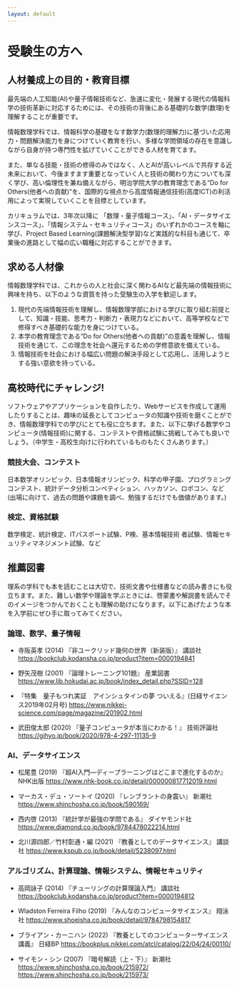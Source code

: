 ```yaml
---
layout: default
---
```


# 受験生の方へ

## 人材養成上の目的・教育目標

最先端の人工知能(AI)や量子情報技術など、急速に変化・発展する現代の情報科学の技術革新に対応するためには、その技術の背後にある基礎的な数学(数理)を理解することが重要です。

情報数理学科では、情報科学の基礎をなす数学力(数理的理解力)に基づいた応用力・問題解決能力を身につけていく教育を行い、多様な学問領域の存在を意識しながら自身が持つ専門性を拡げていくことができる人材を育てます。

また、単なる技能・技術の修得のみではなく、人とAIが高いレベルで共存する近未来において、今後ますます重要となっていく人と技術の関わり方についても深く学び、高い倫理性を兼ね備えながら、明治学院大学の教育理念である“Do for Others(他者への貢献)”を、国際的な視点から高度情報通信技術(高度ICT)の利活用によって実現していくことを目標としています。

カリキュラムでは、3年次以降に 「数理・量子情報コース」、「AI・データサイエンスコース」、「情報システム・セキュリティコース」のいずれかのコースを軸に学び、Project Based Learning(課題解決型学習)など実践的な科目も通じて、卒業後の進路として幅の広い職種に対応することができます。

## 求める人材像

情報数理学科では、これからの人と社会に深く関わるAIなど最先端の情報技術に興味を持ち、以下のような資質を持った受験生の入学を歓迎します。
1. 現代の先端情報技術を理解し、情報数理学部における学びに取り組む前提として、知識・技能、思考力・判断力・表現力などにおいて、高等学校などで修得すべき基礎的な能力を身につけている。
1. 本学の教育理念である“Do for Others(他者への貢献)”の意義を理解し、情報技術を通じて、この理念を社会へ還元するための学修意欲を備えている。
1. 情報技術を社会における幅広い問題の解決手段として応用し、活用しようとする強い意欲を持っている。

## 高校時代にチャレンジ!

ソフトウェアやアプリケーションを自作したり、Webサービスを作成して運用したりすることは、趣味の延長としてコンピュータの知識や技術を磨くことができ、情報数理学科での学びにとても役に立ちます。また、以下に挙げる数学やコンピュータ(情報技術)に関する、コンテストや資格試験に挑戦してみても良いでしょう。（中学生・高校生向けに行われているものもたくさんあります。）

### 競技大会、コンテスト
日本数学オリンピック、日本情報オリンピック、科学の甲子園、プログラミングコンテスト、統計データ分析コンペティション、ハッカソン、ロボコン、など (出場に向けて、過去の問題や課題を調べ、勉強するだけでも価値があります。)

### 検定、資格試験
数学検定、統計検定、ITパスポート試験、P検、基本情報技術
者試験、情報セキュリティマネジメント試験、など

## 推薦図書

理系の学科でも本を読むことは大切で、技術文書や仕様書などの読み書きにも役立ちます。また、難しい数学や理論を学ぶときには、啓蒙書や解説書を読んでそのイメージをつかんでおくことも理解の助けになります。以下にあげたような本を入学前にぜひ手に取ってみてください。

### 論理、数学、量子情報
- 寺阪英孝 (2014) 『非ユークリッド幾何の世界（新装版）』 講談社
https://bookclub.kodansha.co.jp/product?item=0000194841

- 野矢茂樹 (2001) 『論理トレーニング101題』 産業図書
https://www.lib.hokudai.ac.jp/book/index_detail.php?SSID=128

- 『特集　量子もつれ実証　アインシュタインの夢 ついえる』(日経サイエンス2019年02月号) 
https://www.nikkei-science.com/page/magazine/201902.html

- 武田俊太郎 (2020) 『量子コンピュータが本当にわかる！』 技術評論社
https://gihyo.jp/book/2020/978-4-297-11135-9

### AI、データサイエンス
- 松尾豊 (2019) 『超AI入門―ディープラーニングはどこまで進化するのか』 NHK出版
https://www.nhk-book.co.jp/detail/000000817712019.html

- マーカス・デュ・ソートイ (2020) 『レンブラントの身震い』 新潮社
https://www.shinchosha.co.jp/book/590169/

- 西内啓 (2013) 『統計学が最強の学問である』 ダイヤモンド社
https://www.diamond.co.jp/book/9784478022214.html

- 北川源四郎／竹村彰通・編 (2021) 『教養としてのデータサイエンス』 講談社
https://www.kspub.co.jp/book/detail/5238097.html

### アルゴリズム、計算理論、情報システム、情報セキュリティ
- 高岡詠子 (2014) 『チューリングの計算理論入門』 講談社
https://bookclub.kodansha.co.jp/product?item=0000194812

- Wladston Ferreira Filho (2019) 『みんなのコンピュータサイエンス』 翔泳社
https://www.shoeisha.co.jp/book/detail/9784798154817

- ブライアン・カーニハン (2022) 『教養としてのコンピューターサイエンス講義』 日経BP
https://bookplus.nikkei.com/atcl/catalog/22/04/24/00110/

- サイモン・シン (2007)  『暗号解読（上・下）』 新潮社
https://www.shinchosha.co.jp/book/215972/
https://www.shinchosha.co.jp/book/215973/

